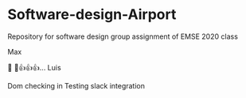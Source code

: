 # Software-design-Airport
Repository for software design group assignment of EMSE 2020 class

Max


🥺
🖖👍👍👍... Luis

Dom checking in
Testing slack integration
